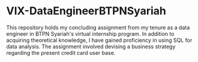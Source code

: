 # VIX-DataEngineerBTPNSyariah
This repository holds my concluding assignment from my tenure as a data engineer in BTPN Syariah's virtual internship program. In addition to acquiring theoretical knowledge, I have gained proficiency in using SQL for data analysis. The assignment involved devising a business strategy regarding the present credit card user base.
